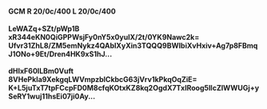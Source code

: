 #### GCM R 20/0c/400 L 20/0c/400
**LeWAZq+SZt/pWp1B**<br/>**xR344eKN0QiGPPWsjFy0nY5x0yulX/2t/0YK9Nawc2k=**<br/>**Ufvr31ZhL8/ZM5emNykz4QAblXyXin3TQQQ9BWIbiXvHxiv+Ag7p8FBmqJ1ONo+9Et/Dren4HK9xS1hJ...**<br/><br/>
**dHIxF60lLBm0Vuft**<br/>**8VHePkIa9XekgqLWVmpzblCkbcG63jVrv1kPkqOqZiE=**<br/>**K+L5juTxT7tpFCcpFD0M8cfqKOtxKZ8kq2OgdX7TxlRoog5IlcZlWWUGj+ySeRY1wuj11hsEi07ji0Ay...**
